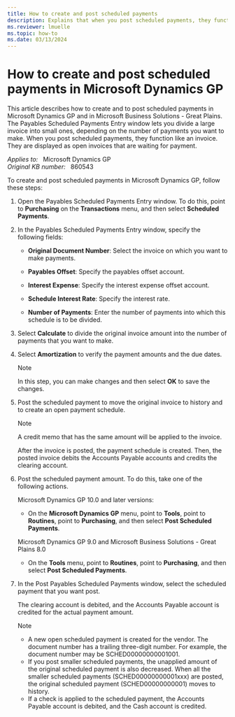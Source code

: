 ```yaml
---
title: How to create and post scheduled payments
description: Explains that when you post scheduled payments, they function like an invoice. They are displayed as open invoices that are waiting for payment.
ms.reviewer: lmuelle
ms.topic: how-to
ms.date: 03/13/2024
---
```

# How to create and post scheduled payments in Microsoft Dynamics GP

This article describes how to create and to post scheduled payments in Microsoft Dynamics GP and in Microsoft Business Solutions - Great Plains. The Payables Scheduled Payments Entry window lets you divide a large invoice into small ones, depending on the number of payments you want to make. When you post scheduled payments, they function like an invoice. They are displayed as open invoices that are waiting for payment.

_Applies to:_ &nbsp; Microsoft Dynamics GP  
_Original KB number:_ &nbsp; 860543

To create and post scheduled payments in Microsoft Dynamics GP, follow these steps:

1. Open the Payables Scheduled Payments Entry window. To do this, point to **Purchasing** on the **Transactions** menu, and then select **Scheduled Payments**.

2. In the Payables Scheduled Payments Entry window, specify the following fields:

   - **Original Document Number**: Select the invoice on which you want to make payments.
   - **Payables Offset**: Specify the payables offset account.

   - **Interest Expense**: Specify the interest expense offset account.
   - **Schedule Interest Rate**: Specify the interest rate.

   - **Number of Payments**: Enter the number of payments into which this schedule is to be divided.

3. Select **Calculate** to divide the original invoice amount into the number of payments that you want to make.
4. Select **Amortization** to verify the payment amounts and the due dates.

    > [!NOTE]
    > In this step, you can make changes and then select **OK** to save the changes.

5. Post the scheduled payment to move the original invoice to history and to create an open payment schedule.

    > [!NOTE]
    > A credit memo that has the same amount will be applied to the invoice.

    After the invoice is posted, the payment schedule is created. Then, the posted invoice debits the Accounts Payable accounts and credits the clearing account.

6. Post the scheduled payment amount. To do this, take one of the following actions.

   Microsoft Dynamics GP 10.0 and later versions:

   - On the **Microsoft Dynamics GP** menu, point to **Tools**, point to **Routines**, point to **Purchasing**, and then select **Post Scheduled Payments**.

   Microsoft Dynamics GP 9.0 and Microsoft Business Solutions - Great Plains 8.0

   - On the **Tools** menu, point to **Routines**, point to **Purchasing**, and then select **Post Scheduled Payments**.

7. In the Post Payables Scheduled Payments window, select the scheduled payment that you want post.

   The clearing account is debited, and the Accounts Payable account is credited for the actual payment amount.

   > [!NOTE]
   >
   > - A new open scheduled payment is created for the vendor. The document number has a trailing three-digit number. For example, the document number may be SCHED00000000001001.
   > - If you post smaller scheduled payments, the unapplied amount of the original scheduled payment is also decreased. When all the smaller scheduled payments (SCHED00000000001xxx) are posted, the original scheduled payment (SCHED00000000001) moves to history.
   > - If a check is applied to the scheduled payment, the Accounts Payable account is debited, and the Cash account is credited.
